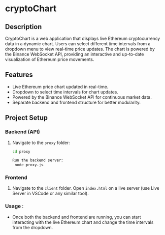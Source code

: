 # cryptoChart

## Description
CryptoChart is a web application that displays live Ethereum cryptocurrency data in a dynamic chart. Users can select different time intervals from a dropdown menu to view real-time price updates. The chart is powered by the Binance WebSocket API, providing an interactive and up-to-date visualization of Ethereum price movements.

## Features
- Live Ethereum price chart updated in real-time.
- Dropdown to select time intervals for chart updates.
- Powered by the Binance WebSocket API for continuous market data.
- Separate backend and frontend structure for better modularity.

## Project Setup

### Backend (API)
1. Navigate to the `proxy` folder:
   ```bash
   cd proxy

   Run the backend server:
    node proxy.js
   
 ### Frontend
1. Navigate to the `client` folder.
Open `index.html` on a live server (use Live Server in VSCode or any similar tool).

### Usage :
- Once both the backend and frontend are running, you can start interacting with the live Ethereum chart and change the time intervals from the dropdown.



